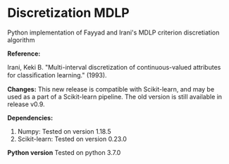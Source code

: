 # Discretization MDLP
Python implementation of Fayyad and Irani's MDLP criterion discretiation algorithm

**Reference:**

Irani, Keki B. "Multi-interval discretization of continuous-valued attributes for classiﬁcation learning." (1993).

**Changes:**
This new release is compatible with Scikit-learn, and may be used as a part of a Scikit-learn pipeline. The old version is still available in release v0.9.

**Dependencies:**

1. Numpy: Tested on version 1.18.5
2. Scikit-learn: Tested on version 0.23.0

**Python version**
Tested on python 3.7.0
